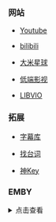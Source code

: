 ### 网站

- [Youtube](https://www.youtube.com/)

- [bilibili](https://www.bilibili.com/)

- [大米星球](https://dmys1.com/)

- [低端影视](https://ddrk.me/)

- [LIBVIO](https://www.libvio.com/)

### 拓展

- [字幕库](http://zimuku.org/)

- [找台词](http://zhaotaici.cn/)

- [神Key](http://162.220.9.200/)

### EMBY

<details>

<summary>点击查看</summary>
<br>

**普拉斯影业**

https://emby.plusmedia.site 端口: 443

备用服1: https://emby.xeton.dev 端口: 443

备用服2: https://movie.xeton.dev 端口: 443

账号：普拉斯影业

密码：plusisbest


</details>

<br>